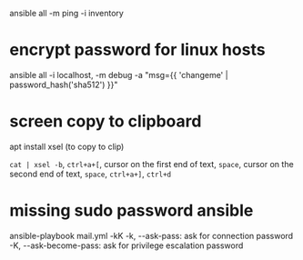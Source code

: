 ansible all -m ping -i inventory

# encrypt password for linux hosts
ansible all -i localhost, -m debug -a "msg={{ 'changeme' | password_hash('sha512') }}"

# screen copy to clipboard
apt install xsel (to copy to clip)

`cat | xsel -b`, `ctrl+a+[`, cursor on the first end of text, `space`, cursor on the second end of text, `space`, `ctrl+a+]`, `ctrl+d`

# missing sudo password ansible
ansible-playbook mail.yml -kK
-k, --ask-pass: ask for connection password
-K, --ask-become-pass: ask for privilege escalation password